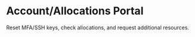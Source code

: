 # Account/Allocations Portal

Reset MFA/SSH keys, check allocations, and request additional resources.
